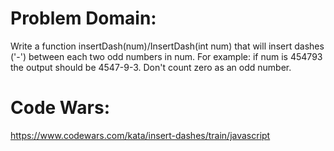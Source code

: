 # Problem Domain:

Write a function insertDash(num)/InsertDash(int num) that will insert dashes ('-') between each two odd numbers in num. For example: if num is 454793 the output should be 4547-9-3. Don't count zero as an odd number.

# Code Wars:

https://www.codewars.com/kata/insert-dashes/train/javascript 
